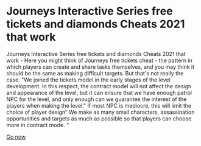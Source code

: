 # Journeys Interactive Series free tickets and diamonds Cheats 2021 that work

Journeys Interactive Series free tickets and diamonds Cheats 2021 that work - Here you might think of Journeys free tickets cheat - the pattern in which players can create and share tasks themselves, and you may think it should be the same as making difficult targets. But that's not really the case. "We joined the tickets model in the early stages of the level development. In this respect, the contract model will not affect the design and appearance of the level, but it can ensure that we have enough patrol NPC for the level, and only enough can we guarantee the interest of the players when making the level." If most NPC is mediocre, this will limit the choice of player design“ We make as many small characters, assassination opportunities and targets as much as possible so that players can choose more in contract mode. "

<a href="https://sehotgame.xyz/journeys/">Go now</a>
